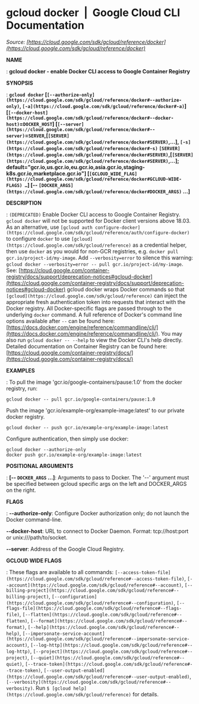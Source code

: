 # gcloud docker  |  Google Cloud CLI Documentation

*Source: [https://cloud.google.com/sdk/gcloud/reference/docker](https://cloud.google.com/sdk/gcloud/reference/docker)*

**NAME**

: **gcloud docker - enable Docker CLI access to Google Container Registry**

**SYNOPSIS**

: **`gcloud docker` [`[--authorize-only](https://cloud.google.com/sdk/gcloud/reference/docker#--authorize-only)`, `[-a](https://cloud.google.com/sdk/gcloud/reference/docker#-a)`] [`[--docker-host](https://cloud.google.com/sdk/gcloud/reference/docker#--docker-host)`=`DOCKER_HOST`] [`[--server](https://cloud.google.com/sdk/gcloud/reference/docker#--server)`=`SERVER`,[`[SERVER](https://cloud.google.com/sdk/gcloud/reference/docker#SERVER)`,…], `[-s](https://cloud.google.com/sdk/gcloud/reference/docker#-s)` `[SERVER](https://cloud.google.com/sdk/gcloud/reference/docker#SERVER)`,[`[SERVER](https://cloud.google.com/sdk/gcloud/reference/docker#SERVER)`,…]; default="gcr.io,us.gcr.io,eu.gcr.io,asia.gcr.io,staging-k8s.gcr.io,marketplace.gcr.io"] [`[GCLOUD_WIDE_FLAG](https://cloud.google.com/sdk/gcloud/reference/docker#GCLOUD-WIDE-FLAGS) …`] [-- `[DOCKER_ARGS](https://cloud.google.com/sdk/gcloud/reference/docker#DOCKER_ARGS)` …]**

**DESCRIPTION**

: `(DEPRECATED)` Enable Docker CLI access to Google Container Registry.
`gcloud docker` will not be supported for Docker client versions
above 18.03.
As an alternative, use `[gcloud auth
configure-docker](https://cloud.google.com/sdk/gcloud/reference/auth/configure-docker)` to configure `docker` to use `[gcloud](https://cloud.google.com/sdk/gcloud/reference)` as a credential helper, then use
`docker` as you would for non-GCR registries, e.g. `docker pull
gcr.io/project-id/my-image`. Add `--verbosity=error` to silence
this warning: `gcloud docker --verbosity=error -- pull
gcr.io/project-id/my-image`.
See: [https://cloud.google.com/container-registry/docs/support/deprecation-notices#gcloud-docker](https://cloud.google.com/container-registry/docs/support/deprecation-notices#gcloud-docker)
gcloud docker wraps Docker commands so that `[gcloud](https://cloud.google.com/sdk/gcloud/reference)` can inject the appropriate fresh
authentication token into requests that interact with the Docker registry.
All Docker-specific flags are passed through to the underlying
`docker` command. A full reference of Docker's command line options
available after `--` can be found here: [https://docs.docker.com/engine/reference/commandline/cli/](https://docs.docker.com/engine/reference/commandline/cli/).
You may also run `gcloud docker -- --help` to view the Docker CLI's
help directly.
Detailed documentation on Container Registry can be found here: [https://cloud.google.com/container-registry/docs/](https://cloud.google.com/container-registry/docs/)

**EXAMPLES**

: To pull the image 'gcr.io/google-containers/pause:1.0' from the docker registry,
run:

```
gcloud docker -- pull gcr.io/google-containers/pause:1.0
```

Push the image 'gcr.io/example-org/example-image:latest' to our private docker
registry.

```
gcloud docker -- push gcr.io/example-org/example-image:latest
```

Configure authentication, then simply use docker:

```
gcloud docker --authorize-only
docker push gcr.io/example-org/example-image:latest
```

**POSITIONAL ARGUMENTS**

: **[-- `DOCKER_ARGS` …]**:
Arguments to pass to Docker.
The '--' argument must be specified between gcloud specific args on the left and
DOCKER_ARGS on the right.

**FLAGS**

: **--authorize-only**:
Configure Docker authorization only; do not launch the Docker command-line.

**--docker-host**:
URL to connect to Docker Daemon. Format: tcp://host:port or
unix:///path/to/socket.

**--server**:
Address of the Google Cloud Registry.

**GCLOUD WIDE FLAGS**

: These flags are available to all commands: `[--access-token-file](https://cloud.google.com/sdk/gcloud/reference#--access-token-file)`,
`[--account](https://cloud.google.com/sdk/gcloud/reference#--account)`, `[--billing-project](https://cloud.google.com/sdk/gcloud/reference#--billing-project)`,
`[--configuration](https://cloud.google.com/sdk/gcloud/reference#--configuration)`,
`[--flags-file](https://cloud.google.com/sdk/gcloud/reference#--flags-file)`,
`[--flatten](https://cloud.google.com/sdk/gcloud/reference#--flatten)`, `[--format](https://cloud.google.com/sdk/gcloud/reference#--format)`, `[--help](https://cloud.google.com/sdk/gcloud/reference#--help)`, `[--impersonate-service-account](https://cloud.google.com/sdk/gcloud/reference#--impersonate-service-account)`,
`[--log-http](https://cloud.google.com/sdk/gcloud/reference#--log-http)`,
`[--project](https://cloud.google.com/sdk/gcloud/reference#--project)`, `[--quiet](https://cloud.google.com/sdk/gcloud/reference#--quiet)`, `[--trace-token](https://cloud.google.com/sdk/gcloud/reference#--trace-token)`, `[--user-output-enabled](https://cloud.google.com/sdk/gcloud/reference#--user-output-enabled)`,
`[--verbosity](https://cloud.google.com/sdk/gcloud/reference#--verbosity)`.
Run `$ [gcloud help](https://cloud.google.com/sdk/gcloud/reference)` for details.